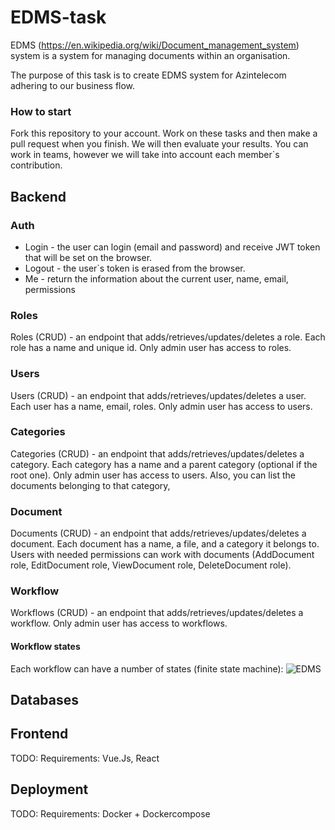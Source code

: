 # EDMS-task

EDMS (https://en.wikipedia.org/wiki/Document_management_system) system is a system for managing documents within an organisation.

The purpose of this task is to create EDMS system for Azintelecom adhering to our business flow.

### How to start
Fork this repository to your account. Work on these tasks and then make a pull request when you finish. We will then evaluate your results. You can work in teams, however we will take into account each member\`s contribution.

## Backend

### Auth
- Login - the user can login (email and password) and receive JWT token that will be set on the browser.
- Logout - the user\`s token is erased from the browser.
- Me - return the information about the current user, name, email, permissions

### Roles
Roles (CRUD) - an endpoint that adds/retrieves/updates/deletes a role. Each role has a name and unique id.
Only admin user has access to roles.

### Users
Users (CRUD) - an endpoint that adds/retrieves/updates/deletes a user. Each user has a name, email, roles.
Only admin user has access to users.

### Categories
Categories (CRUD) - an endpoint that adds/retrieves/updates/deletes a category. Each category has a name and a parent category (optional if the root one).
Only admin user has access to users.
Also, you can list the documents belonging to that category,

### Document
Documents (CRUD) - an endpoint that adds/retrieves/updates/deletes a document. Each document has a name, a file, and a category it belongs to.
Users with needed permissions can work with documents (AddDocument role, EditDocument role, ViewDocument role, DeleteDocument role).

### Workflow
Workflows (CRUD) - an endpoint that adds/retrieves/updates/deletes a workflow.
Only admin user has access to workflows.

#### Workflow states
Each workflow can have a number of states (finite state machine):
![EDMS](./EMDS.png)

## Databases

## Frontend
TODO: Requirements: Vue.Js, React

## Deployment

TODO: Requirements: Docker + Dockercompose

